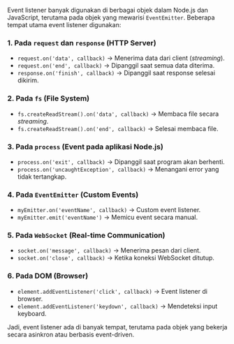 Event listener banyak digunakan di berbagai objek dalam Node.js dan JavaScript, terutama pada objek yang mewarisi `EventEmitter`. Beberapa tempat utama event listener digunakan:  

### 1. **Pada `request` dan `response` (HTTP Server)**
   - `request.on('data', callback)` → Menerima data dari client (*streaming*).  
   - `request.on('end', callback)` → Dipanggil saat semua data diterima.  
   - `response.on('finish', callback)` → Dipanggil saat response selesai dikirim.  

### 2. **Pada `fs` (File System)**
   - `fs.createReadStream().on('data', callback)` → Membaca file secara *streaming*.  
   - `fs.createReadStream().on('end', callback)` → Selesai membaca file.  

### 3. **Pada `process` (Event pada aplikasi Node.js)**
   - `process.on('exit', callback)` → Dipanggil saat program akan berhenti.  
   - `process.on('uncaughtException', callback)` → Menangani error yang tidak tertangkap.  

### 4. **Pada `EventEmitter` (Custom Events)**
   - `myEmitter.on('eventName', callback)` → Custom event listener.  
   - `myEmitter.emit('eventName')` → Memicu event secara manual.  

### 5. **Pada `WebSocket` (Real-time Communication)**
   - `socket.on('message', callback)` → Menerima pesan dari client.  
   - `socket.on('close', callback)` → Ketika koneksi WebSocket ditutup.  

### 6. **Pada DOM (Browser)**
   - `element.addEventListener('click', callback)` → Event listener di browser.  
   - `element.addEventListener('keydown', callback)` → Mendeteksi input keyboard.  

Jadi, event listener ada di banyak tempat, terutama pada objek yang bekerja secara asinkron atau berbasis event-driven.